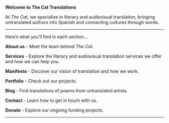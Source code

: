**Welcome to The Cat Translations**

At *The Cat*, we specialize in literary and audiovisual translation, bringing untranslated authors into Spanish and connecting cultures through words.

---

Here’s what you’ll find in each section...



**About us** - Meet the team behind *The Cat*.

**Services** - Explore the literary and audiovisual translation services we offer and how we can help you.

**Manifesto** - Discover our vision of translation and how we work.

**Portfolio** - Check out our projects.

**Blog** - Find translations of poems from untranslated artists.

**Contact** - Learn how to get in touch with us.

**Donate** - Explore our ongoing funding projects.

---